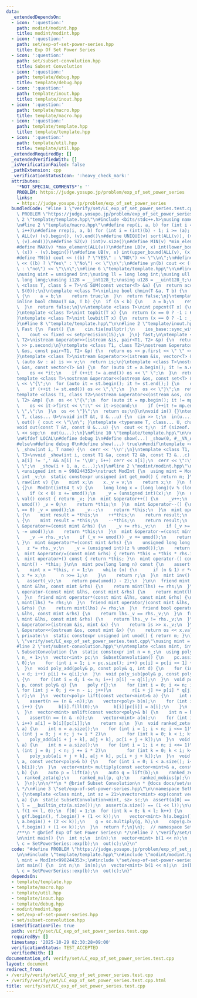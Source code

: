 ```yaml
---
data:
  _extendedDependsOn:
  - icon: ':question:'
    path: modint/modint.hpp
    title: modint/modint.hpp
  - icon: ':question:'
    path: set/exp-of-set-power-series.hpp
    title: Exp Of Set Power Series
  - icon: ':question:'
    path: set/subset-convolution.hpp
    title: Subset Convolution
  - icon: ':question:'
    path: template/debug.hpp
    title: template/debug.hpp
  - icon: ':question:'
    path: template/inout.hpp
    title: template/inout.hpp
  - icon: ':question:'
    path: template/macro.hpp
    title: template/macro.hpp
  - icon: ':question:'
    path: template/template.hpp
    title: template/template.hpp
  - icon: ':question:'
    path: template/util.hpp
    title: template/util.hpp
  _extendedRequiredBy: []
  _extendedVerifiedWith: []
  _isVerificationFailed: false
  _pathExtension: cpp
  _verificationStatusIcon: ':heavy_check_mark:'
  attributes:
    '*NOT_SPECIAL_COMMENTS*': ''
    PROBLEM: https://judge.yosupo.jp/problem/exp_of_set_power_series
    links:
    - https://judge.yosupo.jp/problem/exp_of_set_power_series
  bundledCode: "#line 1 \"verify/set/LC_exp_of_set_power_series.test.cpp\"\n#define\
    \ PROBLEM \"https://judge.yosupo.jp/problem/exp_of_set_power_series\"\n\n#line\
    \ 2 \"template/template.hpp\"\n#include <bits/stdc++.h>\nusing namespace std;\n\
    \n#line 2 \"template/macro.hpp\"\n#define rep(i, a, b) for (int i = (a); i < (int)(b);\
    \ i++)\n#define rrep(i, a, b) for (int i = (int)(b) - 1; i >= (a); i--)\n#define\
    \ ALL(v) (v).begin(), (v).end()\n#define UNIQUE(v) sort(ALL(v)), (v).erase(unique(ALL(v)),\
    \ (v).end())\n#define SZ(v) (int)v.size()\n#define MIN(v) *min_element(ALL(v))\n\
    #define MAX(v) *max_element(ALL(v))\n#define LB(v, x) int(lower_bound(ALL(v),\
    \ (x)) - (v).begin())\n#define UB(v, x) int(upper_bound(ALL(v), (x)) - (v).begin())\n\
    #define YN(b) cout << ((b) ? \"YES\" : \"NO\") << \"\\n\";\n#define Yn(b) cout\
    \ << ((b) ? \"Yes\" : \"No\") << \"\\n\";\n#define yn(b) cout << ((b) ? \"yes\"\
    \ : \"no\") << \"\\n\";\n#line 6 \"template/template.hpp\"\n\n#line 2 \"template/util.hpp\"\
    \nusing uint = unsigned int;\nusing ll = long long int;\nusing ull = unsigned\
    \ long long;\nusing i128 = __int128_t;\nusing u128 = __uint128_t;\n\ntemplate\
    \ <class T, class S = T>\nS SUM(const vector<T> &a) {\n  return accumulate(ALL(a),\
    \ S(0));\n}\ntemplate <class T>\ninline bool chmin(T &a, T b) {\n  if (a > b)\
    \ {\n    a = b;\n    return true;\n  }\n  return false;\n}\ntemplate <class T>\n\
    inline bool chmax(T &a, T b) {\n  if (a < b) {\n    a = b;\n    return true;\n\
    \  }\n  return false;\n}\n\ntemplate <class T>\nint popcnt(T x) {\n  return __builtin_popcountll(x);\n\
    }\ntemplate <class T>\nint topbit(T x) {\n  return (x == 0 ? -1 : 63 - __builtin_clzll(x));\n\
    }\ntemplate <class T>\nint lowbit(T x) {\n  return (x == 0 ? -1 : __builtin_ctzll(x));\n\
    }\n#line 8 \"template/template.hpp\"\n\n#line 2 \"template/inout.hpp\"\nstruct\
    \ Fast {\n  Fast() {\n    cin.tie(nullptr);\n    ios_base::sync_with_stdio(false);\n\
    \    cout << fixed << setprecision(15);\n  }\n} fast;\n\ntemplate <class T1, class\
    \ T2>\nistream &operator>>(istream &is, pair<T1, T2> &p) {\n  return is >> p.first\
    \ >> p.second;\n}\ntemplate <class T1, class T2>\nostream &operator<<(ostream\
    \ &os, const pair<T1, T2> &p) {\n  return os << p.first << \" \" << p.second;\n\
    }\ntemplate <class T>\nistream &operator>>(istream &is, vector<T> &a) {\n  for\
    \ (auto &v : a) is >> v;\n  return is;\n}\ntemplate <class T>\nostream &operator<<(ostream\
    \ &os, const vector<T> &a) {\n  for (auto it = a.begin(); it != a.end();) {\n\
    \    os << *it;\n    if (++it != a.end()) os << \" \";\n  }\n  return os;\n}\n\
    template <class T>\nostream &operator<<(ostream &os, const set<T> &st) {\n  os\
    \ << \"{\";\n  for (auto it = st.begin(); it != st.end();) {\n    os << *it;\n\
    \    if (++it != st.end()) os << \",\";\n  }\n  os << \"}\";\n  return os;\n}\n\
    template <class T1, class T2>\nostream &operator<<(ostream &os, const map<T1,\
    \ T2> &mp) {\n  os << \"{\";\n  for (auto it = mp.begin(); it != mp.end();) {\n\
    \    os << it->first << \":\" << it->second;\n    if (++it != mp.end()) os <<\
    \ \",\";\n  }\n  os << \"}\";\n  return os;\n}\n\nvoid in() {}\ntemplate <typename\
    \ T, class... U>\nvoid in(T &t, U &...u) {\n  cin >> t;\n  in(u...);\n}\nvoid\
    \ out() { cout << \"\\n\"; }\ntemplate <typename T, class... U, char sep = ' '>\n\
    void out(const T &t, const U &...u) {\n  cout << t;\n  if (sizeof...(u)) cout\
    \ << sep;\n  out(u...);\n}\n#line 10 \"template/template.hpp\"\n\n#line 2 \"template/debug.hpp\"\
    \n#ifdef LOCAL\n#define debug 1\n#define show(...) _show(0, #__VA_ARGS__, __VA_ARGS__)\n\
    #else\n#define debug 0\n#define show(...) true\n#endif\ntemplate <class T>\nvoid\
    \ _show(int i, T name) {\n  cerr << '\\n';\n}\ntemplate <class T1, class T2, class...\
    \ T3>\nvoid _show(int i, const T1 &a, const T2 &b, const T3 &...c) {\n  for (;\
    \ a[i] != ',' && a[i] != '\\0'; i++) cerr << a[i];\n  cerr << \":\" << b << \"\
    \ \";\n  _show(i + 1, a, c...);\n}\n#line 2 \"modint/modint.hpp\"\n\ntemplate\
    \ <unsigned int m = 998244353>\nstruct ModInt {\n  using mint = ModInt;\n  unsigned\
    \ int _v;\n  static constexpr unsigned int get_mod() { return m; }\n  static mint\
    \ raw(int v) {\n    mint x;\n    x._v = v;\n    return x;\n  }\n  ModInt() : _v(0)\
    \ {}\n  ModInt(int64_t v) {\n    long long x = (long long)(v % (long long)(umod()));\n\
    \    if (x < 0) x += umod();\n    _v = (unsigned int)(x);\n  }\n  unsigned int\
    \ val() const { return _v; }\n  mint &operator++() {\n    _v++;\n    if (_v ==\
    \ umod()) _v = 0;\n    return *this;\n  }\n  mint &operator--() {\n    if (_v\
    \ == 0) _v = umod();\n    _v--;\n    return *this;\n  }\n  mint operator++(int)\
    \ {\n    mint result = *this;\n    ++*this;\n    return result;\n  }\n  mint operator--(int)\
    \ {\n    mint result = *this;\n    --*this;\n    return result;\n  }\n\n  mint\
    \ &operator+=(const mint &rhs) {\n    _v += rhs._v;\n    if (_v >= umod()) _v\
    \ -= umod();\n    return *this;\n  }\n  mint &operator-=(const mint &rhs) {\n\
    \    _v -= rhs._v;\n    if (_v >= umod()) _v += umod();\n    return *this;\n \
    \ }\n  mint &operator*=(const mint &rhs) {\n    unsigned long long z = _v;\n \
    \   z *= rhs._v;\n    _v = (unsigned int)(z % umod());\n    return *this;\n  }\n\
    \  mint &operator/=(const mint &rhs) { return *this = *this * rhs.inv(); }\n\n\
    \  mint operator+() const { return *this; }\n  mint operator-() const { return\
    \ mint() - *this; }\n\n  mint pow(long long n) const {\n    assert(0 <= n);\n\
    \    mint x = *this, r = 1;\n    while (n) {\n      if (n & 1) r *= x;\n     \
    \ x *= x;\n      n >>= 1;\n    }\n    return r;\n  }\n  mint inv() const {\n \
    \   assert(_v);\n    return pow(umod() - 2);\n  }\n\n  friend mint operator+(const\
    \ mint &lhs, const mint &rhs) {\n    return mint(lhs) += rhs;\n  }\n  friend mint\
    \ operator-(const mint &lhs, const mint &rhs) {\n    return mint(lhs) -= rhs;\n\
    \  }\n  friend mint operator*(const mint &lhs, const mint &rhs) {\n    return\
    \ mint(lhs) *= rhs;\n  }\n  friend mint operator/(const mint &lhs, const mint\
    \ &rhs) {\n    return mint(lhs) /= rhs;\n  }\n  friend bool operator==(const mint\
    \ &lhs, const mint &rhs) {\n    return lhs._v == rhs._v;\n  }\n  friend bool operator!=(const\
    \ mint &lhs, const mint &rhs) {\n    return lhs._v != rhs._v;\n  }\n  friend istream\
    \ &operator>>(istream &is, mint &x) {\n    return is >> x._v;\n  }\n  friend ostream\
    \ &operator<<(ostream &os, const mint &x) {\n    return os << x.val();\n  }\n\n\
    \ private:\n  static constexpr unsigned int umod() { return m; }\n};\n#line 5\
    \ \"verify/set/LC_exp_of_set_power_series.test.cpp\"\nusing mint = ModInt<998244353>;\n\
    #line 2 \"set/subset-convolution.hpp\"\n\ntemplate <class mint, int n_>\nstruct\
    \ SubsetConvolution {\n  static constexpr int n = n_;\n  using poly = array<mint,\
    \ n_ + 1>;\n  vector<int> pc;\n  SubsetConvolution() {\n    pc.assign(1 << n,\
    \ 0);\n    for (int i = 1; i < pc.size(); i++) pc[i] = pc[i >> 1] + (i & 1);\n\
    \  }\n  void poly_add(poly& p, const poly& q, int d) {\n    for (int i = 0; i\
    \ < d; i++) p[i] += q[i];\n  }\n  void poly_sub(poly& p, const poly& q, int d)\
    \ {\n    for (int i = d; i <= n; i++) p[i] -= q[i];\n  }\n  void poly_mul(poly&\
    \ p, const poly& q) {\n    poly r{};\n    for (int i = 0; i <= n; i++)\n     \
    \ for (int j = 0; j <= n - i; j++)\n        r[i + j] += p[i] * q[j];\n    swap(p,\
    \ r);\n  }\n  vector<poly> lift(const vector<mint>& a) {\n    int n = a.size();\n\
    \    assert(n == (n & -n));\n    vector<poly> b(n);\n    for (int i = 0; i < n;\
    \ i++) {\n      b[i].fill(0);\n      b[i][pc[i]] = a[i];\n    }\n    return b;\n\
    \  }\n  vector<mint> unlift(const vector<poly>& b) {\n    int n = b.size();\n\
    \    assert(n == (n & -n));\n    vector<mint> a(n);\n    for (int i = 0; i < n;\
    \ i++) a[i] = b[i][pc[i]];\n    return a;\n  }\n  void ranked_zeta(vector<poly>&\
    \ a) {\n    int n = a.size();\n    for (int i = 1; i < n; i <<= 1)\n      for\
    \ (int j = 0; j < n; j += i * 2)\n        for (int k = 0; k < i; k++)\n      \
    \    poly_add(a[i + j + k], a[j + k], pc[i + j + k]);\n  }\n  void ranked_mobius(vector<poly>&\
    \ a) {\n    int n = a.size();\n    for (int i = 1; i < n; i <<= 1)\n      for\
    \ (int j = 0; j < n; j += i * 2)\n        for (int k = 0; k < i; k++)\n      \
    \    poly_sub(a[i + j + k], a[j + k], pc[i + j + k]);\n  }\n  void ranked_mul(vector<poly>&\
    \ a, const vector<poly>& b) {\n    for (int i = 0; i < a.size(); i++) poly_mul(a[i],\
    \ b[i]);\n  }\n  vector<mint> multiply(const vector<mint>& a, const vector<mint>&\
    \ b) {\n    auto p = lift(a);\n    auto q = lift(b);\n    ranked_zeta(p);\n  \
    \  ranked_zeta(q);\n    ranked_mul(p, q);\n    ranked_mobius(p);\n    return unlift(p);\n\
    \  }\n};\n\n/**\n * @brief Subset Convolution\n * @docs docs/set/subset-convolution.md\n\
    \ */\n#line 3 \"set/exp-of-set-power-series.hpp\"\n\nnamespace SetPowerSeries\
    \ {\ntemplate <class mint, int sz = 21>\nvector<mint> exp(const vector<mint>&\
    \ a) {\n  static SubsetConvolution<mint, sz> sc;\n  assert(a[0] == 0);\n  int\
    \ l = __builtin_ctz(a.size());\n  assert(a.size() == (1 << l));\n\n  vector<mint>\
    \ f(1 << l, 0);\n  f[0] = 1;\n  for (int k = 0; k < l; k++) {\n    vector<mint>\
    \ g(f.begin(), f.begin() + (1 << k));\n    vector<mint> h(a.begin() + (1 << k),\
    \ a.begin() + (2 << k));\n    g = sc.multiply(g, h);\n    copy(g.begin(), g.end(),\
    \ f.begin() + (1 << k));\n  }\n  return f;\n}\n};  // namespace SetPowerSeries\n\
    /**\n * @brief Exp Of Set Power Series\n */\n#line 7 \"verify/set/LC_exp_of_set_power_series.test.cpp\"\
    \n\nint main() {\n  int n;\n  in(n);\n  vector<mint> b(1 << n);\n  in(b);\n  auto\
    \ c = SetPowerSeries::exp(b);\n  out(c);\n}\n"
  code: "#define PROBLEM \"https://judge.yosupo.jp/problem/exp_of_set_power_series\"\
    \n\n#include \"template/template.hpp\"\n#include \"modint/modint.hpp\"\nusing\
    \ mint = ModInt<998244353>;\n#include \"set/exp-of-set-power-series.hpp\"\n\n\
    int main() {\n  int n;\n  in(n);\n  vector<mint> b(1 << n);\n  in(b);\n  auto\
    \ c = SetPowerSeries::exp(b);\n  out(c);\n}"
  dependsOn:
  - template/template.hpp
  - template/macro.hpp
  - template/util.hpp
  - template/inout.hpp
  - template/debug.hpp
  - modint/modint.hpp
  - set/exp-of-set-power-series.hpp
  - set/subset-convolution.hpp
  isVerificationFile: true
  path: verify/set/LC_exp_of_set_power_series.test.cpp
  requiredBy: []
  timestamp: '2025-10-29 02:30:28+09:00'
  verificationStatus: TEST_ACCEPTED
  verifiedWith: []
documentation_of: verify/set/LC_exp_of_set_power_series.test.cpp
layout: document
redirect_from:
- /verify/verify/set/LC_exp_of_set_power_series.test.cpp
- /verify/verify/set/LC_exp_of_set_power_series.test.cpp.html
title: verify/set/LC_exp_of_set_power_series.test.cpp
---
```

